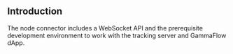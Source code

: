 ## Introduction
The node connector includes a WebSocket API and the prerequisite development environment to work with the tracking server and GammaFlow dApp.
